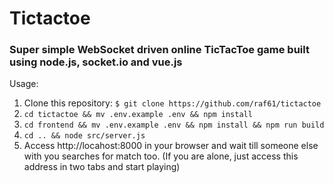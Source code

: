 # Tictactoe
### Super simple WebSocket driven online TicTacToe game built using node.js, socket.io and vue.js

Usage: 
1. Clone this repository: `$ git clone https://github.com/raf61/tictactoe`
2. `cd tictactoe && mv .env.example .env && npm install`
3. `cd frontend && mv .env.example .env && npm install && npm run build`
4. `cd .. && node src/server.js`
5. Access http<span>://locahost:8000 in your browser and wait till someone else with you searches for match too. (If you are alone, just access this address in two tabs and start playing) 


